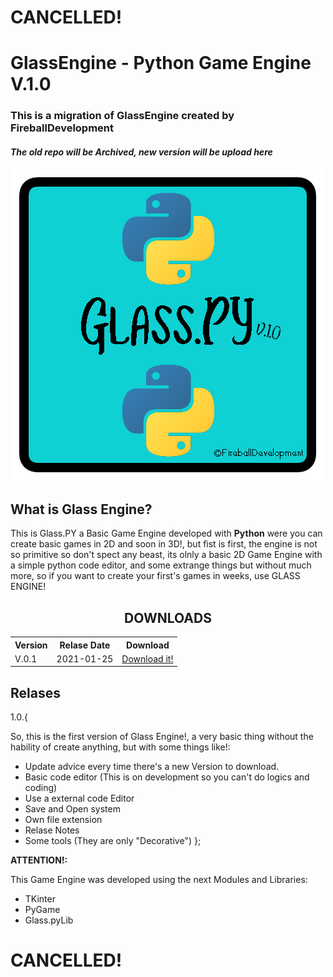 # **CANCELLED!**

# GlassEngine - Python Game Engine V.1.0

### This is a migration of GlassEngine created by FireballDevelopment
#### _The old repo will be Archived, new version will be upload here_

<div align="center">
  <img src="https://github.com/INovomiast/Glass.PY-GameEngine/blob/main/Glass.PYLogo.png" alt="Glass.PY Logo"/>
</div>

## What is Glass Engine?

This is Glass.PY a Basic Game Engine developed with **Python** were you can create basic games in 2D and soon in 3D!, but fist is first, the engine is not so primitive so don't spect any beast, its olnly a basic 2D Game Engine with a simple python code editor, and some extrange things but without much more, so if you want to create your first's games in weeks, use GLASS ENGINE!

<center><h2>DOWNLOADS</h2></center>

 <table style="width:100%" align="center">
  <tr>
    <th>Version</th>
    <th>Relase Date</th>
    <th>Download</th>
  </tr>
  <tr>
    <td>V.0.1</td>
    <td>2021-01-25</td>
    <td><a href="#notavaliable" download>Download it!</a></td>
  </tr>
</table> 

## Relases

1.0.{

So, this is the first version of Glass Engine!, a very basic thing without the hability of create
anything, but with some things like!:

- Update advice every time there's a new Version to download.
- Basic code editor (This is on development so you can't do logics and coding)
- Use a external code Editor
- Save and Open system
- Own file extension
- Relase Notes
- Some tools (They are only "Decorative")
};

**ATTENTION!:**

This Game Engine was developed using the next Modules and Libraries:

 - TKinter
 - PyGame
 - Glass.pyLib

# **CANCELLED!**
